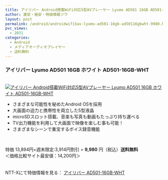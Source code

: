 ```yaml
---
title: アイリバー Android搭載WiFi対応5型AVプレーヤー Lyumo AD501 16GB AD501-16GB-WHT 特価9980円！送料無料！
author: 激安・格安・特価情報ツウ
layout: post
permalink: /android/androidwifi5av-lyumo-ad501-16gb-ad50116gbwht-9980.html
pvc_views:
  - 2031
categories:
  - Android
  - メディアオーディオプレイヤー
  - 送料無料
---
```

### アイリバー Lyumo AD501 16GB ホワイト AD501-16GB-WHT

<div class="img-bg2 img_L">
  <a href="http://px.a8.net/svt/ejp?a8mat=ZYP6S+8IMA3E+S1Q+BWGDT&#038;a8ejpredirect=http://nttxstore.jp/_II_RJ13865382" target="_blank"><br /> <img border="0" alt="アイリバー Android搭載WiFi対応5型AVプレーヤー Lyumo AD501 16GB ホワイト AD501-16GB-WHT" src="http://i2.wp.com/image.nttxstore.jp/l2_images/R/RJ/RJ13865382.jpg?w=120" data-recalc-dims="1" /></a>
</div>

<!--more-->

  * さまざまな可能性を秘めたAndroid OSを採用
  * 大画面の迫力と携帯性を両立した5型液晶
  * microSDスロット搭載、音楽も写真も動画もたっぷり持ち運べる
  * TV出力機能を利用して大画面で映像を楽しむ事も可能！
  * さまざまなシーンで重宝するボイス録音機能

<br clear="all" />

特価 13,894円+週末限定:3,914円割引 = <span class="tokka-price"><strong>9,980</strong></span> 円（税込）**送料無料**  
＜価格比較サイト最安値：14,200円＞

　  
NTT-Xにて特価情報を見る： <span class="fs150p"><a href="http://px.a8.net/svt/ejp?a8mat=ZYP6S+8IMA3E+S1Q+BWGDT&#038;a8ejpredirect=http://nttxstore.jp/_II_RJ13865382" target="_blank">アイリバー AD501-16GB-WHT</a></span>